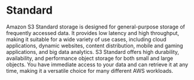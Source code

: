 # Standard

Amazon S3 Standard storage is designed for general-purpose storage of frequently accessed data. It provides low latency and high throughput, making it suitable for a wide variety of use cases, including cloud applications, dynamic websites, content distribution, mobile and gaming applications, and big data analytics. S3 Standard offers high durability, availability, and performance object storage for both small and large objects. You have immediate access to your data and can retrieve it at any time, making it a versatile choice for many different AWS workloads.
